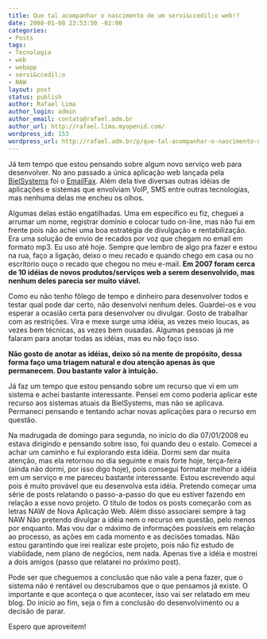 ```yaml
---
title: Que tal acompanhar o nascimento de um servi&ccedil;o web!?
date: 2008-01-08 23:53:50 -02:00
categories:
- Posts
tags:
- Tecnologia
- web
- webapp
- servi&ccedil;o
- NAW
layout: post
status: publish
author: Rafael Lima
author_login: admin
author_email: contato@rafael.adm.br
author_url: http://rafael.lima.myopenid.com/
wordpress_id: 153
wordpress_url: http://rafael.adm.br/p/que-tal-acompanhar-o-nascimento-de-um-servico-web/
---
```


J&aacute; tem tempo que estou pensando sobre algum novo servi&ccedil;o web para desenvolver. No ano passado a &uacute;nica aplica&ccedil;&atilde;o web lan&ccedil;ada pela <a href="http://bielsystems.com.br">BielSystems</a> foi o <a href="http://emailfax.com.br">EmailFax</a>. Al&eacute;m dela tive diversas outras id&eacute;ias de aplica&ccedil;&otilde;es e sistemas que envolviam VoIP, SMS entre outras tecnologias, mas nenhuma delas me encheu os olhos.

Algumas delas est&atilde;o engatilhadas. Uma em espec&iacute;fico eu fiz, cheguei a arrumar um nome, registrar dom&iacute;nio e colocar tudo on-line, mas n&atilde;o fui em frente pois n&atilde;o achei uma boa estrat&eacute;gia de divulga&ccedil;&atilde;o e rentabiliza&ccedil;&atilde;o. Era uma solu&ccedil;&atilde;o de envio de recados por voz que chegam no email em formato mp3. Eu uso at&eacute; hoje. Sempre que lembro de algo pra fazer e estou na rua, fa&ccedil;o a liga&ccedil;&atilde;o, deixo o meu recado e quando chego em casa ou no escrit&oacute;rio ou&ccedil;o o recado que chegou no meu e-mail.
<strong>Em 2007 foram cerca de 10 id&eacute;ias de novos produtos/servi&ccedil;os web a serem desenvolvido, mas nenhum deles parecia ser muito vi&aacute;vel.</strong>

Como eu n&atilde;o tenho f&ocirc;lego de tempo e dinheiro para desenvolver todos e testar qual pode dar certo, n&atilde;o desenvolvi nenhum deles. Guardei-os e vou esperar a ocasi&atilde;o certa para desenvolver ou divulgar. Gosto de trabalhar com as restri&ccedil;&otilde;es.
Vira e mexe surge uma id&eacute;ia, as vezes meio loucas, as vezes bem t&eacute;cnicas, as vezes bem ousadas. Algumas pessoas j&aacute; me falaram para anotar todas as id&eacute;ias, mas eu n&atilde;o fa&ccedil;o isso.

<strong>N&atilde;o gosto de anotar as id&eacute;ias, deixo s&oacute; na mente de prop&oacute;sito, dessa forma fa&ccedil;o uma triagem natural e dou aten&ccedil;&atilde;o apenas &agrave;s que permanecem. Dou bastante valor &agrave; intui&ccedil;&atilde;o.
</strong>

J&aacute; faz um tempo que estou pensando sobre um recurso que vi em um sistema e achei bastante interessante. Pensei em como poderia aplicar este recurso aos sistemas atuais da BielSystems, mas n&atilde;o se aplicava. Permaneci pensando e tentando achar novas aplica&ccedil;&otilde;es para o recurso em quest&atilde;o.

Na madrugada de domingo para segunda, no in&iacute;cio do dia 07/01/2008 eu estava dirigindo e pensando sobre isso, foi quando deu o estalo. Comecei a achar um caminho e fui explorando esta id&eacute;ia. Dormi sem dar muita aten&ccedil;&atilde;o, mas ela retornou no dia seguinte e mais forte hoje, ter&ccedil;a-feira (ainda n&atilde;o dormi, por isso digo hoje), pois consegui formatar melhor a id&eacute;ia em um servi&ccedil;o e me pareceu bastante interessante.
Estou escrevendo aqui pois &eacute; muito prov&aacute;vel que eu desenvolva esta id&eacute;ia. Pretendo come&ccedil;ar uma s&eacute;rie de posts relatando o passo-a-passo do que eu estiver fazendo em rela&ccedil;&atilde;o a esse novo projeto. O t&iacute;tulo de todos os posts come&ccedil;ar&atilde;o com as letras NAW de Nova Aplica&ccedil;&atilde;o Web. Al&eacute;m disso associarei sempre &agrave; tag NAW
N&atilde;o pretendo divulgar a id&eacute;ia nem o recurso em quest&atilde;o, pelo menos por enquanto. Mas vou dar o m&aacute;ximo de informa&ccedil;&otilde;es poss&iacute;veis em rela&ccedil;&atilde;o ao processo, as a&ccedil;&otilde;es em cada momento e as decis&otilde;es tomadas.
N&atilde;o estou garantindo que irei realizar este projeto, pois n&atilde;o fiz estudo de viabiidade, nem plano de neg&oacute;cios, nem nada. Apenas tive a id&eacute;ia e mostrei a dois amigos (passo que relatarei no pr&oacute;ximo post).

Pode ser que cheguemos a conclus&atilde;o que n&atilde;o vale a pena fazer, que o sistema n&atilde;o &eacute; rent&aacute;vel ou descrubamos que o que pensamos j&aacute; existe. O importante e que aconte&ccedil;a o que acontecer, isso vai ser relatado em meu blog. Do in&iacute;cio ao fim, seja o fim a conclus&atilde;o do desenvolvimento ou a decis&atilde;o de parar.

Espero que aproveitem!
